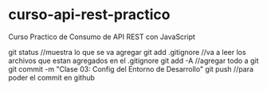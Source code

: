 # curso-api-rest-practico
Curso Practico de Consumo de API REST con JavaScript

git status  //muestra lo que se va agregar
git add .gitignore  //va a leer los archivos que estan agregados en el .gitignore
git add -A  //agregar todo a git
git commit -m "Clase 03: Config del Entorno de Desarrollo"
git push    //para poder el commit en github